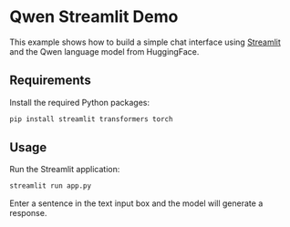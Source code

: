 # Qwen Streamlit Demo

This example shows how to build a simple chat interface using [Streamlit](https://streamlit.io/) and the Qwen language model from HuggingFace.

## Requirements

Install the required Python packages:

```bash
pip install streamlit transformers torch
```

## Usage

Run the Streamlit application:

```bash
streamlit run app.py
```

Enter a sentence in the text input box and the model will generate a response.
